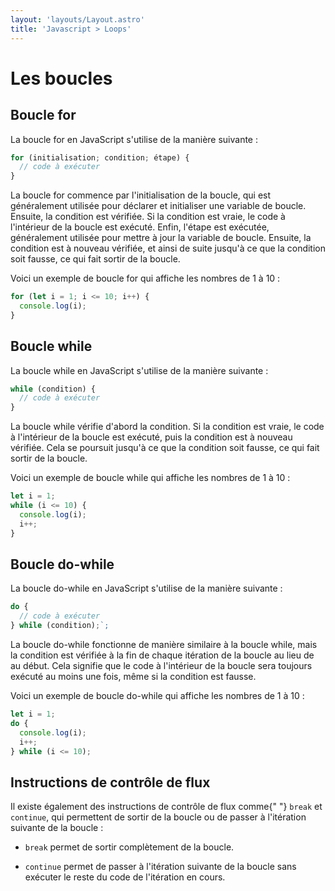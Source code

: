 ```yaml
---
layout: 'layouts/Layout.astro'
title: 'Javascript > Loops'
---
```

# Les boucles

## Boucle for

La boucle for en JavaScript s'utilise de la manière suivante :

```js
for (initialisation; condition; étape) {
  // code à exécuter
}
``` 
La boucle for commence par l'initialisation de la boucle, qui est
généralement utilisée pour déclarer et initialiser une variable de
boucle. Ensuite, la condition est vérifiée. Si la condition est vraie,
le code à l'intérieur de la boucle est exécuté. Enfin, l'étape est
exécutée, généralement utilisée pour mettre à jour la variable de
boucle. Ensuite, la condition est à nouveau vérifiée, et ainsi de suite
jusqu'à ce que la condition soit fausse, ce qui fait sortir de la
boucle.

Voici un exemple de boucle for qui affiche les nombres de 1 à 10 :
```js
for (let i = 1; i <= 10; i++) {
  console.log(i);
}
```
## Boucle while
La boucle while en JavaScript s'utilise de la manière suivante :
```js
while (condition) {
  // code à exécuter
}
``` 
La boucle while vérifie d'abord la condition. Si la condition est vraie,
le code à l'intérieur de la boucle est exécuté, puis la condition est à
nouveau vérifiée. Cela se poursuit jusqu'à ce que la condition soit
fausse, ce qui fait sortir de la boucle.


Voici un exemple de boucle while qui affiche les nombres de 1 à 10 :

```js
let i = 1;
while (i <= 10) {
  console.log(i);
  i++;
}
```

## Boucle do-while

La boucle do-while en JavaScript s'utilise de la manière suivante :

```js
do {
  // code à exécuter
} while (condition);`;
``` 

La boucle do-while fonctionne de manière similaire à la boucle while,
mais la condition est vérifiée à la fin de chaque itération de la boucle
au lieu de au début. Cela signifie que le code à l'intérieur de la
boucle sera toujours exécuté au moins une fois, même si la condition est
fausse.


Voici un exemple de boucle do-while qui affiche les nombres de 1 à 10 :

```js
let i = 1;
do {
  console.log(i);
  i++;
} while (i <= 10);
```
## Instructions de contrôle de flux

Il existe également des instructions de contrôle de flux comme{" "}
<code>break</code> et <code>continue</code>, qui permettent de sortir de
la boucle ou de passer à l'itération suivante de la boucle :


- <code>break</code> permet de sortir complètement de la boucle.


- <code>continue</code> permet de passer à l'itération suivante de la
boucle sans exécuter le reste du code de l'itération en cours.

